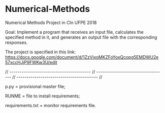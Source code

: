 # Numerical-Methods
Numerical Methods Project in CIn UFPE 2018

Goal: Implement a program that receives an input file, 
calculates the specified method in it, and generates an
output file with the corresponding responses.

The project is specified in this link:
https://docs.google.com/document/d/1ZzVixoMKZFoYoxQcopg5EMDWU2e57xccHJjP9FWKw3U/edit

// ----------------------------------------- // ----------------------------------- // ----------------------------------------- //

p.py = provisional master file;

RUNME = file to install requirements;

requirements.txt = monitor requirements file.
